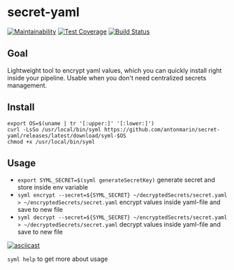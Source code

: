 # secret-yaml

[![Maintainability](https://api.codeclimate.com/v1/badges/e047b9311147b1e8b419/maintainability)](https://codeclimate.com/github/antonmarin/secret-yaml/maintainability)
[![Test Coverage](https://api.codeclimate.com/v1/badges/e047b9311147b1e8b419/test_coverage)](https://codeclimate.com/github/antonmarin/secret-yaml/test_coverage)
[![Build Status](https://travis-ci.org/antonmarin/secret-yaml.svg?branch=master)](https://travis-ci.org/antonmarin/secret-yaml)

## Goal

Lightweight tool to encrypt yaml values,
which you can quickly install right inside your pipeline.
Usable when you don't need centralized secrets management.

## Install

```
export OS=$(uname | tr '[:upper:]' '[:lower:]')
curl -LsSo /usr/local/bin/syml https://github.com/antonmarin/secret-yaml/releases/latest/download/syml-$OS
chmod +x /usr/local/bin/syml
```

## Usage

- `export SYML_SECRET=$(syml generateSecretKey)`
  generate secret and store inside env variable
- `syml encrypt --secret=${SYML_SECRET}
  ~/decryptedSecrets/secret.yaml > ~/encryptedSecrets/secret.yaml`
  encrypt values inside yaml-file and save to new file
- `syml decrypt --secret=${SYML_SECRET}
  ~/encryptedSecrets/secret.yaml > ~/decryptedSecrets/secret.yaml`
  decrypt values inside yaml-file and save to new file

[![asciicast](https://asciinema.org/a/256375.svg)](https://asciinema.org/a/256375)

`syml help` to get more about usage
